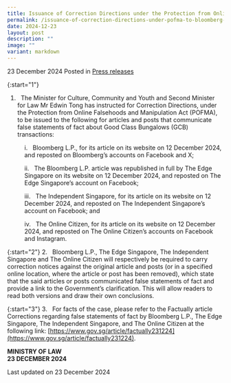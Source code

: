 ```yaml
---
title: Issuance of Correction Directions under the Protection from Online Falsehoods and Manipulation Act to Bloomberg L.P., The Edge Singapore, The Independent Singapore and The Online Citizen
permalink: /issuance-of-correction-directions-under-pofma-to-bloomberg-the-edge-singapore-tisg-and-toc/
date: 2024-12-23
layout: post
description: ""
image: ""
variant: markdown
---
```

23 December 2024 Posted in [Press releases](/news/press-releases)

{:start="1"}
1. &nbsp; The Minister for Culture, Community and Youth and Second Minister for Law Mr Edwin Tong has instructed for Correction Directions, under the Protection from Online Falsehoods and Manipulation Act (POFMA), to be issued to the following for articles and posts that communicate false statements of fact about Good Class Bungalows (GCB) transactions:

<p style="margin-left: 40px">
i. &nbsp; Bloomberg L.P., for its article on its website on 12 December 2024, and reposted on Bloomberg’s accounts on Facebook and X;</p>

<p style="margin-left: 40px">
ii. &nbsp; The Bloomberg L.P. article was republished in full by The Edge Singapore on its website on 12 December 2024, and reposted on The Edge Singapore’s account on Facebook;</p>

<p style="margin-left: 40px">
iii. &nbsp; The Independent Singapore, for its article on its website on 12 December 2024, and reposted on The Independent Singapore’s account on Facebook; and</p>

<p style="margin-left: 40px">
iv. &nbsp; The Online Citizen, for its article on its website on 12 December 2024, and reposted on The Online Citizen’s accounts on Facebook and Instagram.</p>

{:start="2"}
2. &nbsp; Bloomberg L.P., The Edge Singapore, The Independent Singapore and The Online Citizen will respectively be required to carry correction notices against the original article and posts (or in a specified online location, where the article or post has been removed), which state that the said articles or posts communicated false statements of fact and provide a link to the Government’s clarification. This will allow readers to read both versions and draw their own conclusions.

{:start="3"}
3. &nbsp; For facts of the case, please refer to the Factually article Corrections regarding false statements of fact by Bloomberg L.P., The Edge Singapore, The Independent Singapore, and The Online Citizen at the following link: [https://www.gov.sg/article/factually231224](https://www.gov.sg/article/factually231224).

**MINISTRY OF LAW**
<br>**23 DECEMBER 2024**

<p class="right-side-updated">Last updated on 23 December 2024</p>
